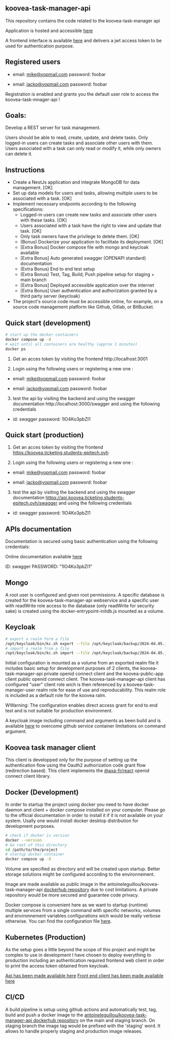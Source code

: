 ## koovea-task-manager-api

This repository contains the code related to the koovea-task-manager api

Application is hosted and accessible [here](https://api.koovea.ticketing.students-epitech.ovh)

A frontend interface is available [here](https://koovea.ticketing.students-epitech.ovh) and delivers a jwt access token to be used for authentication purpose.

## Registered users

- email: mike@yopmail.com
  password: foobar

- email: jacko@yopmail.com
  password: foobar

Registration is enabled and grants you the default user role to access the koovea-task-mnager-api !

## Goals:

Develop a REST server for task management.

Users should be able to read, create, update, and delete tasks.
Only logged-in users can create tasks and associate other users with them.
Users associated with a task can only read or modify it, while only owners can delete it.

## Instructions

- Create a NestJs application and integrate MongoDB for data management. [OK]
- Set up data models for users and tasks, allowing multiple users to be associated with a task. [OK]
- Implement necessary endpoints according to the following specifications:
  - Logged-in users can create new tasks and associate other users with these tasks. [OK]
  - Users associated with a task have the right to view and update that task. [OK]
  - Only task owners have the privilege to delete them. [OK]
  - (Bonus) Dockerize your application to facilitate its deployment. [OK]
  - [Extra Bonus] Docker compose file with mongo and keycloak available
  - [Extra Bonus] Auto generated swagger (OPENAPI standard) documentation
  - (Extra Bonus) End to end test setup
  - (Extra Bonus) Test, Tag, Build, Push pipeline setup for staging + main branch
  - [Extra Bonus] Deployed accessible application over the internet
  - [Extra Bonus] User authentication and authorization granted by a third party server (keycloak)
- The project's source code must be accessible online, for example, on a source code management platform like Github, Gitlab, or BitBucket.

## Quick start (development)

```bash
# start up the docker containers
docker compose up -d
# wait until all containers are healthy (approx 1 minutes)
docker ps
```

1. Get an acces token by visiting the frontend http://localhost:3001

2. Login using the following users or registering a new one :

- email: mike@yopmail.com
  password: foobar

- email: jacko@yopmail.com
  password: foobar

3. test the api by visiting the backend and using the swagger documentation http://localhost:3000/swagger and using the following credentials

- id: swagger
  password: 1lO4Ko3pbZI1

## Quick start (production)


1. Get an acces token by visiting the frontend https://koovea.ticketing.students-epitech.ovh

2. Login using the following users or registering a new one :

- email: mike@yopmail.com
  password: foobar

- email: jacko@yopmail.com
  password: foobar

3. test the api by visiting the backend and using the swagger documentation https://api.koovea.ticketing.students-epitech.ovh/swagger and using the following credentials

- id: swagger
  password: 1lO4Ko3pbZI1

## APIs documentation

Documentation is secured using basic authentication using the following credentials:

Online documentation available [here](https://api.koovea.ticketing.students-epitech.ovh/swagger)

ID: swagger
PASSWORD: "1lO4Ko3pbZI1"

## Mongo

A root user is configured and given root permissions.
A specific database is created for the koovea-task-manager-api webservice and a specific user with readWrite role access to the database (only readWrite for security sake) is created using the docker-entrypoint-initdb.js mounted as a volume.

## Keycloak

```bash
# export a realm form a file
/opt/keycloak/bin/kc.sh export --file /opt/keycloak/backup/2024-04.05.json
# import a realm from a file
/opt/keycloak/bin/kc.sh import --file /opt/keycloak/backup/2024-04.05.json
```

Initial configuration is mounted as a volume from an exported realm file it includes basic setup for development purposes of 2 clients, the koovea-task-manager-api private openid connect client and the koovea-public-app client public openid connect client. The koovea-task-manager-api client has configured "user" client role wich is then referenced by a koovea-task-manager-user realm role for ease of use and reproducability. This realm role is included as a default role for the koovea ralm.

WWarning: The configuration enables direct access grant for end to end test and is not suitable for production environment.

A keycloak image including command and arguments as been build and is available [here](https://hub.docker.com/repository/docker/antoineleguillou/keycloak-dev) to overcome github service container limitations on command argument.

## Koovea task manager client

This client is developped only for the purpose of setting up the authentication flow using the Oauth2 authorization code grant flow (redirection based).
This client implements the [@axa-fr/react](https://github.com/AxaFrance/oidc-client/tree/main/packages/react-oidc#readme.md) openid connect client library.

## Docker (Development)

In order to startup the project using docker you need to have docker daemon and client + docker compose installed on your computer. Please go to the official documentation in order to install it if it is not available on your system. Usally one would install docker desktop distribution for development purposes.

```bash
# check if docker is version
docker --version
# Go root of this directory
cd /path/to/the/project
# startup docker container
docker compose up -d
```

Volume are specified as directory and will be created upon startup. Better storage solutions might be configured according to the environnement.

Image are made available as public image in the antoineleguillou/koovea-task-manager-api [dockerhub repository](https://hub.docker.com/repository/docker/antoineleguillou/koovea-task-manager-api) due to cost limitations. A private repository would be more secured and guarantee code privacy.

Docker compose is convenient here as we want to startup (runtime) multiple services from a single command with specific networks, volumes and environnement variables configurations wich would be really verbose otherwise.
You can find the configuration file [here](./docker-compose.yml).

## Kubernetes (Production)

As the setup goes a little beyond the scope of this project and might be complex to use in development I have chosen to deploy everything to production including an authentication required frontend web client in order to print the access token obtained from keycloak.

[Api has been made available here](https://api.koovea.ticketing.students-epitech.ovh)
[Front end client has been made available here](https://api.koovea.ticketing.students-epitech.ovh)

## CI/CD

A build pipeline is setup using github actions and automatically test, tag, build and push a docker image to the [antoineleguillou/koovea-task-manager-api dockerhub repository](https://hub.docker.com/repository/docker/antoineleguillou/koovea-task-manager-api/general) on the main and staging branch.
On staging branch the image tag would be prefixed with the 'staging' word. It allows to handle properly staging and production image releases.

